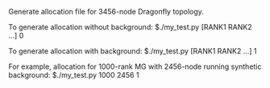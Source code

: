 Generate allocation file for 3456-node Dragonfly topology.

To generate allocation without background:
$./my_test.py [RANK1 RANK2 ...] 0

To generate allocation with background:
$./my_test.py [RANK1 RANK2 ...] 1

For example, allocation for 1000-rank MG with 2456-node running synthetic background:
$./my_test.py 1000 2456 1
